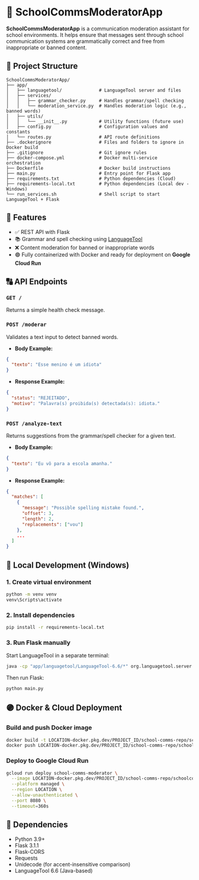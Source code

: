 # 🏫 SchoolCommsModeratorApp

**SchoolCommsModeratorApp** is a communication moderation assistant for school environments. It helps ensure that messages sent through school communication systems are grammatically correct and free from inappropriate or banned content.

## 📆 Project Structure

```
SchoolCommsModeratorApp/
├── app/
│   ├── languagetool/              # LanguageTool server and files
│   ├── services/
│   │   ├── grammar_checker.py     # Handles grammar/spell checking
│   │   └── moderation_service.py  # Handles moderation logic (e.g., banned words)
│   ├── utils/
│   │   └── __init__.py            # Utility functions (future use)
│   ├── config.py                  # Configuration values and constants
│   └── routes.py                  # API route definitions
├── .dockerignore                  # Files and folders to ignore in Docker build
├── .gitignore                     # Git ignore rules
├── docker-compose.yml             # Docker multi-service orchestration
├── Dockerfile                     # Docker build instructions
├── main.py                        # Entry point for Flask app
├── requirements.txt               # Python dependencies (Cloud)
├── requirements-local.txt         # Python dependencies (Local dev - Windows)
└── run_services.sh                # Shell script to start LanguageTool + Flask
```

## 🚀 Features

- ✅ REST API with Flask
- 📚 Grammar and spell checking using [LanguageTool](https://languagetool.org/)
- ❌ Content moderation for banned or inappropriate words
- 🟣 Fully containerized with Docker and ready for deployment on **Google Cloud Run**

## 🔠 API Endpoints

### `GET /`

Returns a simple health check message.

### `POST /moderar`

Validates a text input to detect banned words.

- **Body Example:**

```json
{
  "texto": "Esse menino é um idiota"
}
```

- **Response Example:**

```json
{
  "status": "REJEITADO",
  "motivo": "Palavra(s) proibida(s) detectada(s): idiota."
}
```

### `POST /analyze-text`

Returns suggestions from the grammar/spell checker for a given text.

- **Body Example:**

```json
{
  "texto": "Eu vô para a escola amanha."
}
```

- **Response Example:**

```json
{
  "matches": [
    {
      "message": "Possible spelling mistake found.",
      "offset": 3,
      "length": 2,
      "replacements": ["vou"]
    },
    ...
  ]
}
```

## 🧪 Local Development (Windows)

### 1. Create virtual environment

```bash
python -m venv venv
venv\Scripts\activate
```

### 2. Install dependencies

```bash
pip install -r requirements-local.txt
```

### 3. Run Flask manually

Start LanguageTool in a separate terminal:

```bash
java -cp "app/languagetool/LanguageTool-6.6/*" org.languagetool.server.HTTPServer --port 8081
```

Then run Flask:

```bash
python main.py
```

## 🟣 Docker & Cloud Deployment

### Build and push Docker image

```bash
docker build -t LOCATION-docker.pkg.dev/PROJECT_ID/school-comms-repo/schoolcommsmoderator:latest .
docker push LOCATION-docker.pkg.dev/PROJECT_ID/school-comms-repo/schoolcommsmoderator:latest
```

### Deploy to Google Cloud Run

```bash
gcloud run deploy school-comms-moderator \
  --image LOCATION-docker.pkg.dev/PROJECT_ID/school-comms-repo/schoolcommsmoderator:latest \
  --platform managed \
  --region LOCATION \
  --allow-unauthenticated \
  --port 8080 \
  --timeout=360s
```

## 📒 Dependencies

- Python 3.9+
- Flask 3.1.1
- Flask-CORS
- Requests
- Unidecode (for accent-insensitive comparison)
- LanguageTool 6.6 (Java-based)
